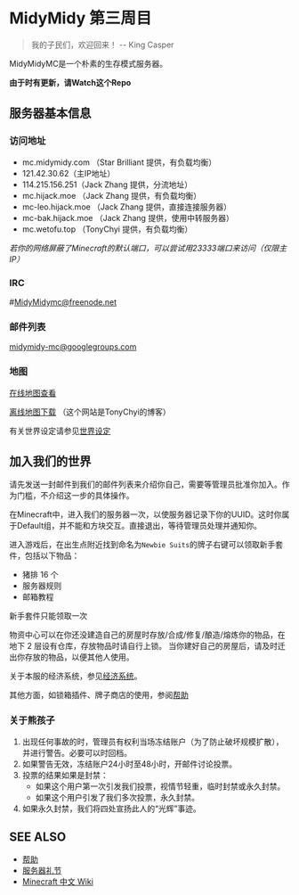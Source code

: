 MidyMidy 第三周目
=====

> 我的子民们，欢迎回来！ -- King Casper

MidyMidyMC是一个朴素的生存模式服务器。

**由于时有更新，请Watch这个Repo**

服务器基本信息
--------------

### 访问地址

* mc.midymidy.com （Star Brilliant 提供，有负载均衡）
* 121.42.30.62（主IP地址）
* 114.215.156.251（Jack Zhang 提供，分流地址）
* mc.hijack.moe （Jack Zhang 提供，有负载均衡）
* mc-leo.hijack.moe （Jack Zhang 提供，直接连接服务器）
* mc-bak.hijack.moe （Jack Zhang 提供，使用中转服务器）
* mc.wetofu.top （TonyChyi 提供，有负载均衡）

*若你的网络屏蔽了Minecraft的默认端口，可以尝试用23333端口来访问（仅限主IP）*

### IRC
\#MidyMidymc@freenode.net

### 邮件列表

midymidy-mc@googlegroups.com

### 地图
[在线地图查看](https://wetofu.top/midymidymc/)

[离线地图下载](https://wetofu.top/midymidymc/mapcreater_rendered.tar.gz)
（这个网站是TonyChyi的博客）

有关世界设定请参见[世界设定](世界设定.md)

加入我们的世界
--------------

请先发送一封邮件到我们的邮件列表来介绍你自己，需要等管理员批准你加入。作为门槛，不介绍这一步的具体操作。

在Minecraft中，进入我们的服务器一次，以使服务器记录下你的UUID。这时你属于Default组，并不能和方块交互。直接退出，等待管理员处理并通知你。

进入游戏后，在出生点附近找到命名为`Newbie Suits`的牌子右键可以领取新手套件，包括以下物品：
* 猪排 16 个
* 服务器规则
* 邮箱教程

新手套件只能领取一次

物资中心可以在你还没建造自己的房屋时存放/合成/修复/酿造/熔炼你的物品，在地下 2 层设有仓库，存放物品时请自行上锁。
当你建好自己的房屋后，请及时迁出你存放的物品，以便其他人使用。

关于本服的经济系统，参见[经济系统](经济系统.md)。

其他方面，如锁箱插件、牌子商店的使用，参阅[帮助](帮助.md)

### 关于熊孩子

1. 出现任何事故的时，管理员有权利当场冻结账户（为了防止破坏规模扩散），并进行警告。必要可以时回档。
2. 如果警告无效，冻结账户24小时至48小时，开邮件讨论投票。
3. 投票的结果如果是封禁：
	- 如果这个用户第一次引发我们投票，视情节轻重，临时封禁或永久封禁。
	- 如果这个用户引发了我们多次投票，永久封禁。
4. 如果永久封禁，我们将四处宣扬此人的“光辉”事迹。

SEE ALSO
--------
* [帮助](帮助.md)
* [服务器礼节](服务器礼节.md)
* [Minecraft 中文 Wiki](http://minecraft-zh.gamepedia.com)
